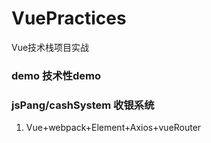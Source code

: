 # VuePractices
Vue技术栈项目实战
### demo 技术性demo
### jsPang/cashSystem 收银系统
1. Vue+webpack+Element+Axios+vueRouter















